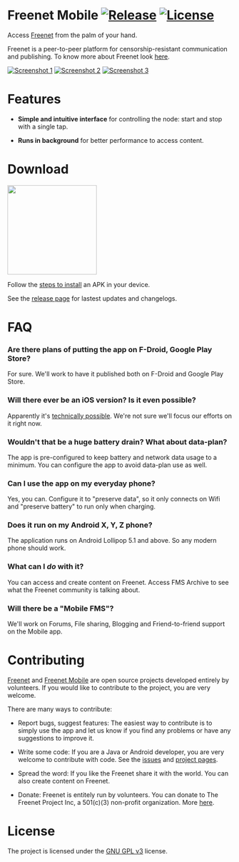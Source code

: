 # Freenet Mobile [![Release](https://img.shields.io/github/v/release/freenet-mobile/app)][5] [![License](https://img.shields.io/github/license/freenet-mobile/app)][2]

Access [Freenet][7] from the palm of your hand.

Freenet is a peer-to-peer platform for censorship-resistant communication and publishing. To know more about Freenet look [here][about-freenet].

[![Screenshot 1][screen1thumb]][screen1] [![Screenshot 2][screen2thumb]][screen2] [![Screenshot 3][screen3thumb]][screen3]

# Features

- **Simple and intuitive interface** for controlling the node: start and stop with a single tap.

- **Runs in background** for better performance to access content.

# Download

<a href="https://github.com/freenet-mobile/app/releases/download/v0.2.1-beta/freenet-mobile-release-0.2.1.apk" alt="Download APK">
    <img src="./docs/apk-file-format-symbol.png" width="200">
</a>

Follow the [steps to install][6] an APK in your device.

See the [release page][5] for lastest updates and changelogs.

# FAQ

### Are there plans of putting the app on F-Droid, Google Play Store?

For sure. We'll work to have it published both on F-Droid and Google Play Store.

### Will there ever be an iOS version? Is it even possible?

Apparently it's [technically possible](https://multi-os-engine.org/). We're not sure we'll focus our efforts on it right now.

### Wouldn't that be a huge battery drain? What about data-plan?

The app is pre-configured to keep battery and network data usage to a minimum. You can configure the app to avoid data-plan use as well.

### Can I use the app on my everyday phone?

Yes, you can. Configure it to "preserve data", so it only connects on Wifi and "preserve battery" to run only when charging.

### Does it run on my Android X, Y, Z phone?

The application runs on Android Lollipop 5.1 and above. So any modern phone should work.

### What can I _do_ with it?

You can access and create content on Freenet. Access FMS Archive to see what the Freenet community is talking about.

### Will there be a "Mobile FMS"?

We'll work on Forums, File sharing, Blogging and Friend-to-friend support on the Mobile app.

# Contributing

[Freenet][3] and [Freenet Mobile][1] are open source projects developed entirely by volunteers. If you would like to contribute to the project, you are very welcome.

There are many ways to contribute:

- Report bugs, suggest features: The easiest way to contribute is to simply use the app and let us know if you find any problems or have any suggestions to improve it.

- Write some code: If you are a Java or Android developer, you are very welcome to contribute with code. See the [issues][4] and [project pages][1].

- Spread the word: If you like the Freenet share it with the world. You can also create content on Freenet.

- Donate: Freenet is entitely run by volunteers. You can donate to The Freenet Project Inc, a 501(c)(3) non-profit organization. More [here][donate].

# License

The project is licensed under the [GNU GPL v3][2] license.

  [1]: https://github.com/freenet-mobile/app/projects/1
  [2]: http://www.gnu.org/licenses/gpl.html
  [3]: https://github.com/freenet
  [4]: https://github.com/freenet-mobile/app/issues
  [5]: https://github.com/freenet-mobile/app/releases
  [6]: https://www.lifewire.com/install-apk-on-android-4177185
  [7]: https://freenetproject.org/
  [donate]: https://freenetproject.org/pages/donate.html
  [about-freenet]: https://freenetproject.org/pages/about.html
  [screen1]: docs/screenshot_1.png
  [screen1thumb]:  docs/screenshot_1_thumb.png
  [screen2]: docs/screenshot_2.png
  [screen2thumb]:  docs/screenshot_2_thumb.png
  [screen3]: docs/screenshot_3.png
  [screen3thumb]:  docs/screenshot_3_thumb.png

